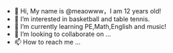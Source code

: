 - 👋 Hi, My name is @meaowww，I am 12 years old!
- 👀 I’m interested in basketball and table tennis.
- 🌱 I’m currently learning PE,Math,English and music!
- 💞️ I’m looking to collaborate on ...
- 📫 How to reach me ...

<!---
meaowww/meaowww is a ✨ special ✨ repository because its `README.md` (this file) appears on your GitHub profile.
You can click the Preview link to take a look at your changes.
--->
